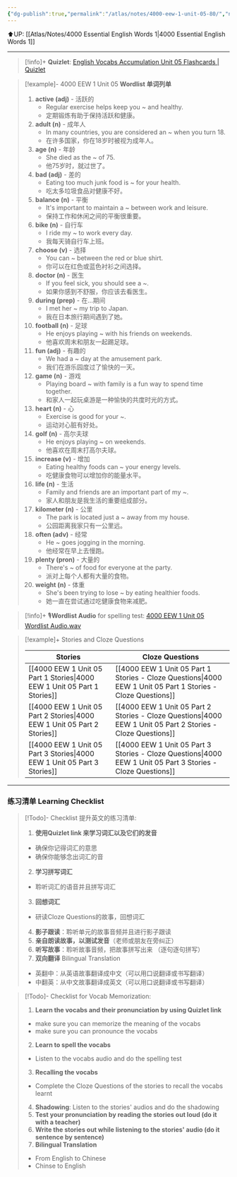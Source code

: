 ```yaml
---
{"dg-publish":true,"permalink":"/atlas/notes/4000-eew-1-unit-05-80/","noteIcon":""}
---
```


⬆️UP: [[Atlas/Notes/4000 Essential English Words 1\|4000 Essential English Words 1]]

---
> [!info]+ **Quizlet**: [English Vocabs Accumulation Unit 05 Flashcards | Quizlet](https://quizlet.com/my/915542191/english-vocabs-accumulation-set-05-flash-cards/?i=1vbzw5&x=1jqt)


> [!example]- 4000 EEW 1 Unit 05 **Wordlist 单词列单**
> 1. **active (adj)** - 活跃的
>     - Regular exercise helps keep you ~ and healthy.
>     - 定期锻炼有助于保持活跃和健康。
> 2. **adult (n)** - 成年人
>     - In many countries, you are considered an ~ when you turn 18.
>     - 在许多国家，你在18岁时被视为成年人。
> 3. **age (n)** - 年龄
>     - She died as the ~ of 75.
>     - 他75岁时，就过世了。
> 4. **bad (adj)** - 差的
>     - Eating too much junk food is ~ for your health.
>     - 吃太多垃圾食品对健康不好。
> 5. **balance (n)** - 平衡
>     - It's important to maintain a ~ between work and leisure.
>     - 保持工作和休闲之间的平衡很重要。
> 6. **bike (n)** - 自行车
>     - I ride my ~ to work every day.
>     - 我每天骑自行车上班。
> 7. **choose (v)** - 选择
>     - You can ~ between the red or blue shirt.
>     - 你可以在红色或蓝色衬衫之间选择。
> 8. **doctor (n)** - 医生
>     - If you feel sick, you should see a ~.
>     - 如果你感到不舒服，你应该去看医生。
> 9. **during (prep)** - 在...期间
>     - I met her ~ my trip to Japan.
>     - 我在日本旅行期间遇到了她。
> 10. **football (n)** - 足球
>     - He enjoys playing ~ with his friends on weekends.
>     - 他喜欢周末和朋友一起踢足球。
> 11. **fun (adj)** - 有趣的
>     - We had a ~ day at the amusement park.
>     - 我们在游乐园度过了愉快的一天。
> 12. **game (n)** - 游戏
>     - Playing board ~ with family is a fun way to spend time together.
>     - 和家人一起玩桌游是一种愉快的共度时光的方式。
> 13. **heart (n)** - 心
>     - Exercise is good for your ~.
>     - 运动对心脏有好处。
> 14. **golf (n)** - 高尔夫球
>     - He enjoys playing ~ on weekends.
>     - 他喜欢在周末打高尔夫球。
> 15. **increase (v)** - 增加
>     - Eating healthy foods can ~ your energy levels.
>     - 吃健康食物可以增加你的能量水平。
> 16. **life (n)** - 生活
>     - Family and friends are an important part of my ~.
>     - 家人和朋友是我生活的重要组成部分。
> 17. **kilometer (n)** - 公里
>     - The park is located just a ~ away from my house.
>     - 公园距离我家只有一公里远。
> 18. **often (adv)** - 经常
>     - He ~ goes jogging in the morning.
>     - 他经常在早上去慢跑。
> 19. **plenty (pron)** - 大量的
>     - There's ~ of food for everyone at the party.
>     - 派对上每个人都有大量的食物。
> 20. **weight (n)** - 体重
>     - She's been trying to lose ~ by eating healthier foods.
>     - 她一直在尝试通过吃健康食物来减肥。

> [!info]+ 🎙️**Wordlist Audio** for spelling test: [4000 EEW 1 Unit 05 Wordlist Audio.wav]()

> [!example]+ Stories and Cloze Questions
>
> | Stories                               | Cloze Questions                                         |
> | ------------------------------------- | ------------------------------------------------------- |
> | [[4000 EEW 1 Unit 05 Part 1 Stories\|4000 EEW 1 Unit 05 Part 1 Stories]] | [[4000 EEW 1 Unit 05 Part 1 Stories - Cloze Questions\|4000 EEW 1 Unit 05 Part 1 Stories - Cloze Questions]] |
> | [[4000 EEW 1 Unit 05 Part 2 Stories\|4000 EEW 1 Unit 05 Part 2 Stories]] | [[4000 EEW 1 Unit 05 Part 2 Stories - Cloze Questions\|4000 EEW 1 Unit 05 Part 2 Stories - Cloze Questions]] |
> | [[4000 EEW 1 Unit 05 Part 3 Stories\|4000 EEW 1 Unit 05 Part 3 Stories]] | [[4000 EEW 1 Unit 05 Part 3 Stories - Cloze Questions\|4000 EEW 1 Unit 05 Part 3 Stories - Cloze Questions]] |

---

### 练习清单 Learning Checklist

> [!Todo]- Checklist 提升英文的练习清单:
> 1. **使用Quizlet link 来学习词汇以及它们的发音** 
>	- 确保你记得词汇的意思 
>	- 确保你能够念出词汇的音 
> 2. **学习拼写词汇** 
>	- 聆听词汇的语音并且拼写词汇 
> 3. **回想词汇**
>	- 研读Cloze Questions的故事，回想词汇 
> 4. **影子跟读**：聆听单元的故事音频并且进行影子跟读 
> 5. **亲自朗读故事，以测试发音**（老师或朋友在旁纠正）
> 6. **听写故事**：聆听故事音频，把故事拼写出来 （逐句逐句拼写）
> 7. **双向翻译** Bilingual Translation 
>	- 英翻中：从英语故事翻译成中文（可以用口说翻译或书写翻译）
>	- 中翻英：从中文故事翻译成英文（可以用口说翻译或书写翻译）

> [!Todo]- Checklist for Vocab Memorization:
> 
> 1. **Learn the vocabs and their pronunciation by using Quizlet link**
>	- make sure you can memorize the meaning of the vocabs
>	- make sure you can pronounce the vocabs
> 2. **Learn to spell the vocabs**
>	- Listen to the vocabs audio and do the spelling test
> 3. **Recalling the vocabs**
>	- Complete the Cloze Questions of the stories to recall the vocabs learnt
> 4. **Shadowing**: Listen to the stories' audios and do the shadowing
> 5. **Test your pronunciation by reading the stories out loud (do it with a teacher)**
> 6. **Write the stories out while listening to the stories' audio (do it sentence by sentence)**
> 7. **Bilingual Translation** 
> 	- From English to Chinese
> 	- Chinse to English
